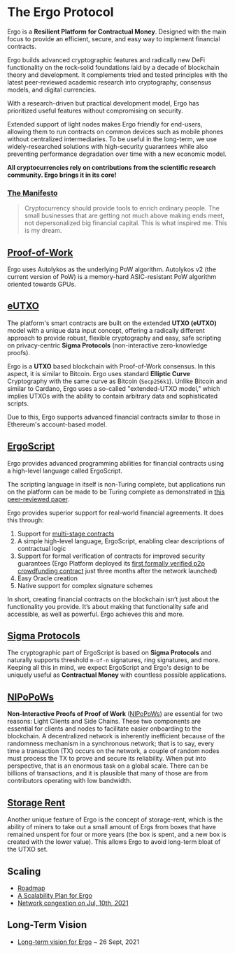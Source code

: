 # The Ergo Protocol

Ergo is a **Resilient Platform for Contractual Money**. Designed with the main focus to provide an efficient, secure, and easy way to implement financial contracts.

Ergo builds advanced cryptographic features and radically new DeFi functionality on the rock-solid foundations laid by a decade of blockchain theory and development. It complements tried and tested principles with the latest peer-reviewed academic research into cryptography, consensus models, and digital currencies.

With a research-driven but practical development model, Ergo has prioritized useful features without compromising on security. 

Extended support of light nodes makes Ergo friendly for end-users, allowing them to run contracts on common devices such as mobile phones without centralized intermediaries. To be useful in the long-term, we use widely-researched solutions with high-security guarantees while also preventing performance degradation over time with a new economic model.


**All cryptocurrencies rely on contributions from the scientific research community. Ergo brings it in its core!**


### [The Manifesto](https://ergoplatform.org/en/blog/2021-04-26-the-ergo-manifesto/)                                                      
> Cryptocurrency should provide tools to enrich ordinary people. The small businesses that are getting not much above making ends meet, not depersonalized big financial capital. This is what inspired me. This is my dream.

## [Proof-of-Work](../protocol/autolykos.md)

Ergo uses Autolykos as the underlying PoW algorithm. Autolykos v2 (the current version of PoW) is a memory-hard ASIC-resistant PoW algorithm oriented towards GPUs.


## [eUTXO](../data-model/box.md)

The platform's smart contracts are built on the extended **UTXO (eUTXO)** model with a unique data input concept, offering a radically different approach to provide robust, flexible cryptography and easy, safe scripting on privacy-centric **Sigma Protocols** (non-interactive zero-knowledge proofs). 

Ergo is a **UTXO** based blockchain with Proof-of-Work consensus. In this aspect, it is similar to Bitcoin. Ergo uses standard **Elliptic Curve** Cryptography with the same curve as Bitcoin (`Secp256k1`). Unlike Bitcoin and similar to Cardano, Ergo uses a so-called "extended-UTXO model," which implies UTXOs with the ability to contain arbitrary data and sophisticated scripts. 

Due to this, Ergo supports advanced financial contracts similar to those in Ethereum's account-based model.

## [ErgoScript](../scs/ergoscript.md)


Ergo provides advanced programming abilities for financial contracts using a high-level language called ErgoScript. 

The scripting language in itself is non-Turing complete, but applications run on the platform can be made to be Turing complete as demonstrated in [this peer-reviewed paper](https://arxiv.org/pdf/1806.10116v1.pdf).

Ergo provides superior support for real-world financial agreements. It does this through:

1. Support for [multi-stage contracts](../scs/multi.md) 
2. A simple high-level language, ErgoScript, enabling clear descriptions of contractual logic
3. Support for formal verification of contracts for improved security guarantees (Ergo Platform deployed its [first formally verified p2p crowdfunding contract](https://twitter.com/chepurnoy/status/1239936086106935296) just three months after the network launched)
4. Easy Oracle creation
5. Native support for complex signature schemes

In short, creating financial contracts on the blockchain isn’t just about the functionality you provide. It’s about making that functionality safe and accessible, as well as powerful. Ergo achieves this and more.


## [Sigma Protocols](../scs/sigma.md)

The cryptographic part of ErgoScript is based on **Sigma Protocols** and naturally supports threshold `m-of-n` signatures, ring signatures, and more. Keeping all this in mind, we expect ErgoScript and Ergo's design to be uniquely useful as **Contractual Money** with countless possible applications. 

## [NIPoPoWs](../../node/nipopows.md)

**Non-Interactive Proofs of Proof of Work** ([NIPoPoWs](https://nipopows.com/)) are essential for two reasons: Light Clients and Side Chains. These two components are essential for clients and nodes to facilitate easier onboarding to the blockchain. A decentralized network is inherently inefficient because of the randomness mechanism in a synchronous network; that is to say, every time a transaction (TX) occurs on the network, a couple of random nodes must process the TX to prove and secure its reliability. When put into perspective, that is an enormous task on a global scale. There can be billions of transactions, and it is plausible that many of those are from contributors operating with low bandwidth.


## [Storage Rent](https://ergoplatform.org/en/blog/2020_04_21_ergo_positioning/)
Another unique feature of Ergo is the concept of storage-rent, which is the ability of miners to take out a small amount of Ergs from boxes that have remained unspent for four or more years (the box is spent, and a new box is created with the lower value). This allows Ergo to avoid long-term bloat of the UTXO set.


## Scaling

- [Roadmap](https://ergonaut.space/en/roadmap)
- [A Scalability Plan for Ergo](https://www.ergoforum.org/t/a-scalability-plan-for-ergo/226)
- [Network congestion on Jul, 10th, 2021](https://www.ergoforum.org/t/network-congestion-on-jul-10th-2021/1945)


## Long-Term Vision

- [Long-term vision for Ergo](https://www.ergoforum.org/t/long-term-vision-for-ergo/2629) ~ 26 Sept, 2021